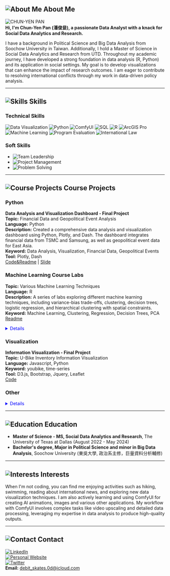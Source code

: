 ## ![About Me](https://via.placeholder.com/15/3498db/000000?text=+) About Me

![CHUN-YEN PAN](https://via.placeholder.com/150)  
**Hi, I'm Chun-Yen Pan (潘俊妟), a passionate Data Analyst with a knack for Social Data Analytics and Research.**

I have a background in Political Science and Big Data Analysis from Soochow University in Taiwan. Additionally, I hold a Master of Science in Social Data Analytics and Research from UTD. Throughout my academic journey, I have developed a strong foundation in data analysis (R, Python) and its application in social settings. My goal is to develop visualizations that can enhance the impact of research outcomes. I am eager to contribute to resolving international conflicts through my work in data-driven policy analysis.

---

## ![Skills](https://via.placeholder.com/15/3498db/000000?text=+) Skills

### Technical Skills

![Data Visualization](https://img.shields.io/badge/-Data_Visualization-4CAF50?style=flat-square&logo=tableau&logoColor=white)
![Python](https://img.shields.io/badge/-Python-3776AB?style=flat-square&logo=python&logoColor=white)
![ComfyUI](https://img.shields.io/badge/-ComfyUI-F7DF1E?style=flat-square&logo=ComfyUI&logoColor=black)
![SQL](https://img.shields.io/badge/-SQL-4479A1?style=flat-square&logo=postgresql&logoColor=white)
![R](https://img.shields.io/badge/-R-276DC3?style=flat-square&logo=r&logoColor=white)
![ArcGIS Pro](https://img.shields.io/badge/-ArcGIS_Pro-0072C6?style=flat-square&logo=esri&logoColor=white)
![Machine Learning](https://img.shields.io/badge/-Machine_Learning-FF6F61?style=flat-square&logo=python&logoColor=white)
![Program Evaluation](https://img.shields.io/badge/-Program_Evaluation-6A1B9A?style=flat-square)
![International Law](https://img.shields.io/badge/-International_Law-2C3E50?style=flat-square)

### Soft Skills

- ![Team Leadership](https://img.shields.io/badge/-Team_Leadership-2ECC71?style=flat-square)
- ![Project Management](https://img.shields.io/badge/-Project_Management-E74C3C?style=flat-square)
- ![Problem Solving](https://img.shields.io/badge/-Problem_Solving-3498DB?style=flat-square)

---

## ![Course Projects](https://via.placeholder.com/15/3498db/000000?text=+) Course Projects

### Python
**Data Analysis and Visualization Dashboard - Final Project**  
**Topic:** Financial Data and Geopolitical Event Analysis  
**Language:** Python  
**Description:** Created a comprehensive data analysis and visualization dashboard using Python, Plotly, and Dash. The dashboard integrates financial data from TSMC and Samsung, as well as geopolitical event data for East Asia.  
**Keyword:** Data Analysis, Visualization, Financial Data, Geopolitical Events  
**Tool:** Plotly, Dash  
[Code&Readme](https://github.com/Jimpan0612/Python-Programming-EPPS-6317-) | [Slide](https://github.com/Jimpan0612/Python-Programming-EPPS-6317-/blob/main/FinalProject/slides/6317%20Project%20Proposal%20Jim.pdf)


### Machine Learning Course Labs
**Topic:** Various Machine Learning Techniques  
**Language:** R  
**Description:** A series of labs exploring different machine learning techniques, including variance-bias trade-offs, clustering, decision trees, logistic regression, and hierarchical clustering with spatial constraints.  
**Keyword:** Machine Learning, Clustering, Regression, Decision Trees, PCA  
[Readme](https://github.com/Jimpan0612/Machine-Learning-GISC-6323-/blob/main/README.md)

<details>
  <summary style="color:blue;cursor:pointer;">Details</summary>
  <div>
    <strong>Lab 1: Understanding the Variance and Bias Trade-off</strong><br>
    **Description:** In this lab, we explored the trade-offs between variance and bias in predictive modeling. The lab involved working with simulated data to understand how different levels of model complexity impact the variance and bias of the model's predictions.<br>
    [Code](https://github.com/Jimpan0612/Machine-Learning-GISC-6323-/tree/main/lab1) | [Slide](https://github.com/Jimpan0612/Machine-Learning-GISC-6323-/blob/main/lab1/slides/Lab1.pdf)<br>
    <br>
    <strong>Lab 2: K-means Clustering and PCA</strong><br>
    **Description:** This lab focused on implementing K-means clustering and Principal Component Analysis (PCA) for dimensionality reduction. The goal was to group similar data points and reduce the dimensionality of the dataset for better visualization and analysis.<br>
    [Code](https://github.com/Jimpan0612/Machine-Learning-GISC-6323-/tree/main/lab2) | [Slide](https://github.com/Jimpan0612/Machine-Learning-GISC-6323-/blob/main/lab2/slides/Lab2.pdf)<br>
    <br>
    <strong>Lab 3: Decision Trees and Random Forests</strong><br>
    **Description:** This lab explored decision trees and random forests for classification tasks. We implemented these models on a dataset and compared their performance.<br>
    [Code](https://github.com/Jimpan0612/Machine-Learning-GISC-6323-/tree/main/lab3) | [Slide](https://github.com/Jimpan0612/Machine-Learning-GISC-6323-/blob/main/lab3/slides/Lab3.pdf)<br>
    <br>
    <strong>Lab 4: Logistic Regression and ROC Analysis</strong><br>
    **Description:** In this lab, we worked on logistic regression for binary classification and performed ROC analysis to evaluate model performance.<br>
    [Code](https://github.com/Jimpan0612/Machine-Learning-GISC-6323-/tree/main/lab4) | [Slide](https://github.com/Jimpan0612/Machine-Learning-GISC-6323-/blob/main/lab4/slides/Lab4.pdf)<br>
    <br>
    <strong>Lab 5: Hierarchical Clustering under Spatial Constraints</strong><br>
    **Description:** This lab involved hierarchical clustering with spatial constraints to identify homogeneous regions within Texas based on various features.<br>
    [Code](https://github.com/Jimpan0612/Machine-Learning-GISC-6323-/tree/main/lab5) | [Slide](https://github.com/Jimpan0612/Machine-Learning-GISC-6323-/blob/main/lab5/slides/Lab5.pdf)
  </div>
</details>

### Visualization
**Information Visualization - Final Project**  
**Topic:** U-Bike Inventory Information Visualization  
**Language:** Javascript, Python  
**Keyword:** youbike, time-series  
**Tool:** D3.js, Bootstrap, Jquery, Leaflet  
[Code](https://github.com/yourprofile/u-bike-visualization)

### Other
<details>
  <summary style="color:blue;cursor:pointer;">Details</summary>
  <div>
    <strong>Big Data Analysis - Course Project</strong><br>
    <strong>Topic:</strong> Analysis of Global Warming Trends<br>
    <strong>Language:</strong> R<br>
    <strong>Keyword:</strong> Big Data, Climate Change<br>
    <strong>Tool:</strong> ggplot2, dplyr<br>
    <a href="https://github.com/yourprofile/global-warming-analysis">Code</a>
  </div>
</details>

---

## ![Education](https://via.placeholder.com/15/3498db/000000?text=+) Education

- **Master of Science - MS, Social Data Analytics and Research**, The University of Texas at Dallas (August 2022 - May 2024)
- **Bachelor's degree, Major in Political Science and minor in Big Data Analysis**, Soochow University (東吳大學, 政治系主修，巨量資料分析輔修)

---

## ![Interests](https://via.placeholder.com/15/3498db/000000?text=+) Interests

When I'm not coding, you can find me enjoying activities such as hiking, swimming, reading about international news, and exploring new data visualization techniques. I am also actively learning and using ComfyUI for creating AI animations, images and various other applications. My workflow with ComfyUI involves complex tasks like video upscaling and detailed data processing, leveraging my expertise in data analysis to produce high-quality outputs.

---

## ![Contact](https://via.placeholder.com/15/3498db/000000?text=+) Contact

[![LinkedIn](https://img.shields.io/badge/-LinkedIn-0077B5?style=flat-square&logo=linkedin&logoColor=white)](https://www.linkedin.com/in/chun-yen-pan-7867b0318)  
[![Personal Website](https://img.shields.io/badge/-Website-00A0DC?style=flat-square&logo=internet-explorer&logoColor=white)](https://jimpan0612.github.io)  
[![Twitter](https://img.shields.io/badge/-Twitter-1DA1F2?style=flat-square&logo=twitter&logoColor=white)](https://twitter.com/yourprofile)  
**Email:** debit_skates.0d@icloud.com
